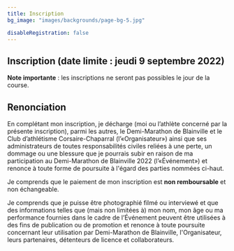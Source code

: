 ```yaml
---
title: Inscription
bg_image: "images/backgrounds/page-bg-5.jpg"

disableRegistration: false
---
```



## Inscription (date limite : jeudi 9 septembre 2022)


**Note importante** : les inscriptions ne seront pas possibles le jour de la course.

<div class="rounded p-2 p-md-3 border border-light my-4">

## Renonciation

En complétant mon inscription, je décharge (moi ou l’athlète concerné par la présente inscription), parmi les autres, le Demi-Marathon de Blainville et le Club d’athlétisme Corsaire-Chaparral (l’«Organisateur») ainsi que ses administrateurs de toutes responsabilités civiles reliées à une perte, un dommage ou une blessure que je pourrais subir en raison de ma participation au Demi-Marathon de Blainville 2022 (l’«Événement») et renonce à toute forme de poursuite à l'égard des parties nommées ci-haut.

Je comprends que le paiement de mon inscription est **non remboursable** et non échangeable.

Je comprends que je puisse être photographié filmé ou interviewé et que des informations telles que (mais non limitées à) mon nom, mon âge ou ma performance fournies dans le cadre de l’Événement peuvent être utilisées à des fins de publication ou de promotion et renonce à toute poursuite concernant leur utilisation par Demi-Marathon de Blainville, l'Organisateur, leurs partenaires, détenteurs de licence et collaborateurs.

</div>
